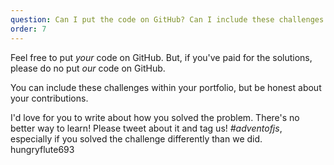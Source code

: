 ```yaml
---
question: Can I put the code on GitHub? Can I include these challenges in my portfolio? Can I blog about this?
order: 7
---
```


Feel free to put _your_ code on GitHub. But, if you've paid for the solutions, please do no put _our_ code on GitHub.

You can include these challenges within your portfolio, but be honest about your contributions.

I'd love for you to write about how you solved the problem. There's no better way to learn! Please tweet about it and tag us! _#adventofjs_, especially if you solved the challenge differently than we did. hungryflute693
